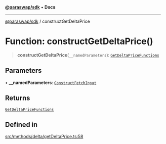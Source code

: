 [**@paraswap/sdk**](../README.md) • **Docs**

***

[@paraswap/sdk](../globals.md) / constructGetDeltaPrice

# Function: constructGetDeltaPrice()

> **constructGetDeltaPrice**(`__namedParameters`): [`GetDeltaPriceFunctions`](../type-aliases/GetDeltaPriceFunctions.md)

## Parameters

• **\_\_namedParameters**: [`ConstructFetchInput`](../interfaces/ConstructFetchInput.md)

## Returns

[`GetDeltaPriceFunctions`](../type-aliases/GetDeltaPriceFunctions.md)

## Defined in

[src/methods/delta/getDeltaPrice.ts:58](https://github.com/paraswap/paraswap-sdk/blob/master/src/methods/delta/getDeltaPrice.ts#L58)
